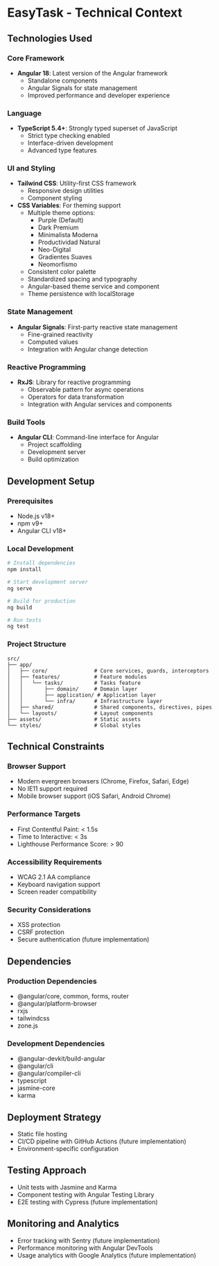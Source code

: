 # EasyTask - Technical Context

## Technologies Used

### Core Framework

- **Angular 18**: Latest version of the Angular framework
  - Standalone components
  - Angular Signals for state management
  - Improved performance and developer experience

### Language

- **TypeScript 5.4+**: Strongly typed superset of JavaScript
  - Strict type checking enabled
  - Interface-driven development
  - Advanced type features

### UI and Styling

- **Tailwind CSS**: Utility-first CSS framework
  - Responsive design utilities
  - Component styling
- **CSS Variables**: For theming support
  - Multiple theme options:
    - Purple (Default)
    - Dark Premium
    - Minimalista Moderna
    - Productividad Natural
    - Neo-Digital
    - Gradientes Suaves
    - Neomorfismo
  - Consistent color palette
  - Standardized spacing and typography
  - Angular-based theme service and component
  - Theme persistence with localStorage

### State Management

- **Angular Signals**: First-party reactive state management
  - Fine-grained reactivity
  - Computed values
  - Integration with Angular change detection

### Reactive Programming

- **RxJS**: Library for reactive programming
  - Observable pattern for async operations
  - Operators for data transformation
  - Integration with Angular services and components

### Build Tools

- **Angular CLI**: Command-line interface for Angular
  - Project scaffolding
  - Development server
  - Build optimization

## Development Setup

### Prerequisites

- Node.js v18+
- npm v9+
- Angular CLI v18+

### Local Development

```bash
# Install dependencies
npm install

# Start development server
ng serve

# Build for production
ng build

# Run tests
ng test
```

### Project Structure

```
src/
├── app/
│   ├── core/               # Core services, guards, interceptors
│   ├── features/           # Feature modules
│   │   └── tasks/          # Tasks feature
│   │       ├── domain/     # Domain layer
│   │       ├── application/ # Application layer
│   │       └── infra/      # Infrastructure layer
│   ├── shared/             # Shared components, directives, pipes
│   └── layouts/            # Layout components
├── assets/                 # Static assets
└── styles/                 # Global styles
```

## Technical Constraints

### Browser Support

- Modern evergreen browsers (Chrome, Firefox, Safari, Edge)
- No IE11 support required
- Mobile browser support (iOS Safari, Android Chrome)

### Performance Targets

- First Contentful Paint: < 1.5s
- Time to Interactive: < 3s
- Lighthouse Performance Score: > 90

### Accessibility Requirements

- WCAG 2.1 AA compliance
- Keyboard navigation support
- Screen reader compatibility

### Security Considerations

- XSS protection
- CSRF protection
- Secure authentication (future implementation)

## Dependencies

### Production Dependencies

- @angular/core, common, forms, router
- @angular/platform-browser
- rxjs
- tailwindcss
- zone.js

### Development Dependencies

- @angular-devkit/build-angular
- @angular/cli
- @angular/compiler-cli
- typescript
- jasmine-core
- karma

## Deployment Strategy

- Static file hosting
- CI/CD pipeline with GitHub Actions (future implementation)
- Environment-specific configuration

## Testing Approach

- Unit tests with Jasmine and Karma
- Component testing with Angular Testing Library
- E2E testing with Cypress (future implementation)

## Monitoring and Analytics

- Error tracking with Sentry (future implementation)
- Performance monitoring with Angular DevTools
- Usage analytics with Google Analytics (future implementation)
